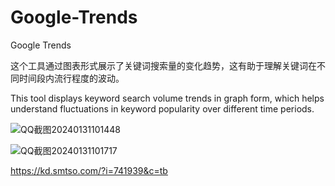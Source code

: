 # Google-Trends
Google Trends

这个工具通过图表形式展示了关键词搜索量的变化趋势，这有助于理解关键词在不同时间段内流行程度的波动。

This tool displays keyword search volume trends in graph form, which helps understand fluctuations in keyword popularity over different time periods.

![QQ截图20240131101448](https://github.com/yonglie/Google-Trends/assets/1784965/a652cbbb-6067-459c-8399-a29003d51e21)

![QQ截图20240131101717](https://github.com/yonglie/Google-Trends/assets/1784965/7c8e426c-13da-4daa-980d-c40cbf50bccd)


https://kd.smtso.com/?i=741939&c=tb

